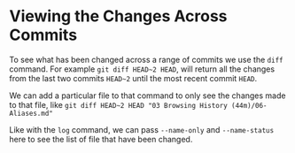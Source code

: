 # Viewing the Changes Across Commits

To see what has been changed across a range of commits we use the `diff` command. For example `git diff HEAD~2 HEAD`, will return all the changes from the last two commits `HEAD~2` until the most recent commit `HEAD`.

We can add a particular file to that command to only see the changes made to that file, like `git diff HEAD~2 HEAD "03 Browsing History (44m)/06- Aliases.md"`

Like with the `log` command, we can pass `--name-only` and `--name-status` here to see the list of file that have been changed.
